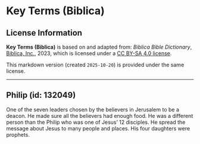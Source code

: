 # Key Terms (Biblica)

## License Information

**Key Terms (Biblica)** is based on and adapted from: _Biblica Bible Dictionary_, [Biblica, Inc.](https://www.biblica.com/), 2023, which is licensed under a [CC BY-SA 4.0 license](https://creativecommons.org/licenses/by-sa/4.0/legalcode.en).

This markdown version (created `2025-10-20`) is provided under the same license.



--------------------------------

## Philip (id: 132049)

One of the seven leaders chosen by the believers in Jerusalem to be a deacon. He made sure all the believers had enough food. He was a different person than the Philip who was one of Jesus’ 12 disciples. He spread the message about Jesus to many people and places. His four daughters were prophets.


